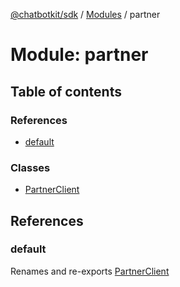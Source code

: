 [@chatbotkit/sdk](../README.md) / [Modules](../modules.md) / partner

# Module: partner

## Table of contents

### References

- [default](partner.md#default)

### Classes

- [PartnerClient](../classes/partner.PartnerClient.md)

## References

### default

Renames and re-exports [PartnerClient](../classes/partner.PartnerClient.md)
